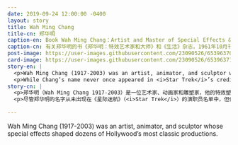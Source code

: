 ```yaml
---
date: 2019-09-24 12:00:00 -0400
layout: story
title: Wah Ming Chang
title-cn: 郑华明
caption-en: Book Wah Ming Chang：Artist and Master of Special Effects &amp; Magazine Life, October 1961, Courtesy of Alex Jay, Museum<br>of Chinese in America (MOCA) Collection
caption-cn: 有关郑华明的书《郑华明：特效艺术家和大师》和《生活》杂志，1961年10月刊，Alex Jay捐赠，美国华人博物馆<br>（MOCA）馆藏
post-image: https://user-images.githubusercontent.com/23090526/65396370-ab835800-dd73-11e9-9aae-632317090156.jpg
card-image: https://user-images.githubusercontent.com/23090526/65396371-ac1bee80-dd73-11e9-908d-e37e7c51cca7.jpg
story-en: |
  <p>Wah Ming Chang (1917-2003) was an artist, animator, and sculptor whose special effects shaped dozens of Hollywood’s most classic productions. Born in 1917 in Honolulu, Chang was an artistic prodigy: he displayed his early drawings in his family’s San Francisco tea room and by age 9 was enjoying local celebrity after hanging his first solo show at a downtown gallery. Regular customer and famed artist Blanding Sloan became young Chang’s mentor and legal guardian after the death of Chang’s mother. By 16, Chang was designing sets for the Hollywood Bowl and became the youngest member of Disney’s Effects & Model Department at age 21.</p>
  <p>While Chang’s name never once appeared in <i>Star Trek</i>’s credits, he created some of the show’s most iconic effects, including the tricorder, the communicator, the Romulan bird-of-prey, and the final prototype of the phaser. In 1961, the work of Chang’s firm on <i>The Time Machine</i> – for which Chang designed the titular device – won the Academy Award for Special Effects, though he was never credited among the recipients. Chang’s other creations include the dinosaurs from <i>Land of the Lost</i>, Elizabeth Taylor’s headdress in <i>Cleopatra</i>, the head of the first Pillsbury Doughboy, the puppet model used by <i>Pinocchio</i>’s animators, and more effects for <i>The Outer Limits</i>, <i>Spartacus</i>, and <i>Planet of the Apes</i>.</p>
story-cn: |
  <p>郑华明（Wah Ming Chang 1917-2003）是一位艺术家、动画家和雕塑家，他的特效塑造了数十部好莱坞最经典的作品。1917年出生于檀香山的郑先生是一位艺术奇才：他在家族的位于旧金山的茶室中展出了自己早期的画作，9岁时，他在市中心的一家画廊举办了自己的首场个展，之后便成为了当地的名人。郑先生的母亲去世后，他的老顾客、著名艺术家Blanding Sloan成了郑先生的导师和法定监护人。16岁时，郑先生开始为好莱坞露天剧场（Hollywood Bowl）设计布景，21岁时他成为迪士尼特效模型部门最年轻的成员。</p>
  <p>尽管郑华明的名字从未出现在《星际迷航》（<i>Star Trek</i>）的演职员名单中，但他创造了该剧中一些最具标志性的特效，包括三录仪（tricorder）、通讯器（communicator）、罗慕兰猛禽战舰（Romulan bird-of-prey）以及相位器（phaser）的最终原型。1961年，郑先生的公司设计的时光机（<i>The Time Machine</i>）——也就是郑先生设计的设备——获得了奥斯卡最佳特效奖，尽管在获奖名单中从没有他的名字。郑先生的其他作品包括《失落的大陆》（Land of the Lost）中的恐龙、《埃及艳后》（<i>Cleopatra</i>）中伊丽莎白 泰勒的头饰、第一个Pillsbury Doughboy的头、《皮诺曹》（<i>Pinocchio</i>）的动画师使用的木偶模型，以及《外星界限》（<i>The Outer Limits/i>）、《斯巴达克斯》（<i>Spartacus</i>）和《猩球崛起》（<i>Planet of the Apes</i>）中的更多特效。</p>
  
---
```

Wah Ming Chang (1917-2003) was an artist, animator, and sculptor whose special effects shaped dozens of Hollywood’s most classic productions.
